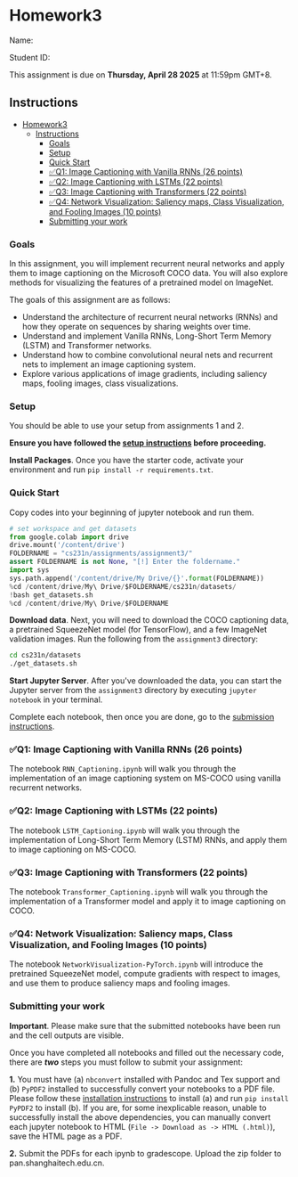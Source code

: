 # Homework3

Name:

Student ID: 

This assignment is due on **Thursday, April 28 2025** at 11:59pm GMT+8.

## Instructions

- [Homework3](#homework3)
  - [Instructions](#instructions)
    - [Goals](#goals)
    - [Setup](#setup)
    - [Quick Start](#quick-start)
    - [✅Q1: Image Captioning with Vanilla RNNs (26 points)](#q1-image-captioning-with-vanilla-rnns-26-points)
    - [✅Q2: Image Captioning with LSTMs (22 points)](#q2-image-captioning-with-lstms-22-points)
    - [✅Q3: Image Captioning with Transformers (22 points)](#q3-image-captioning-with-transformers-22-points)
    - [✅Q4: Network Visualization: Saliency maps, Class Visualization, and Fooling Images (10 points)](#q4-network-visualization-saliency-maps-class-visualization-and-fooling-images-10-points)
    - [Submitting your work](#submitting-your-work)

### Goals

In this assignment, you will implement recurrent neural networks and apply them to image captioning on the Microsoft COCO data. You will also explore methods for visualizing the features of a pretrained model on ImageNet. 

The goals of this assignment are as follows:

- Understand the architecture of recurrent neural networks (RNNs) and how they operate on sequences by sharing weights over time.
- Understand and implement Vanilla RNNs, Long-Short Term Memory (LSTM) and Transformer networks.
- Understand how to combine convolutional neural nets and recurrent nets to implement an image captioning system.
- Explore various applications of image gradients, including saliency maps, fooling images, class visualizations.

### Setup

You should be able to use your setup from assignments 1 and 2.

**Ensure you have followed the [setup instructions](https://cs231n.github.io/setup-instructions/) before proceeding.**

**Install Packages**. Once you have the starter code, activate your environment and run `pip install -r requirements.txt`.

### Quick Start
Copy codes into your beginning of jupyter notebook and run them.

```python
# set workspace and get datasets
from google.colab import drive
drive.mount('/content/drive')
FOLDERNAME = "cs231n/assignments/assignment3/"
assert FOLDERNAME is not None, "[!] Enter the foldername."
import sys
sys.path.append('/content/drive/My Drive/{}'.format(FOLDERNAME))
%cd /content/drive/My\ Drive/$FOLDERNAME/cs231n/datasets/
!bash get_datasets.sh
%cd /content/drive/My\ Drive/$FOLDERNAME
```

**Download data**. Next, you will need to download the COCO captioning data, a pretrained SqueezeNet model (for TensorFlow), and a few ImageNet validation images. Run the following from the `assignment3` directory:

```bash
cd cs231n/datasets
./get_datasets.sh
```

**Start Jupyter Server**. After you've downloaded the data, you can start the Jupyter server from the `assignment3` directory by executing `jupyter notebook` in your terminal.

Complete each notebook, then once you are done, go to the [submission instructions](#submitting-your-work).

### ✅Q1: Image Captioning with Vanilla RNNs (26 points)

The notebook `RNN_Captioning.ipynb` will walk you through the implementation of an image captioning system on MS-COCO using vanilla recurrent networks.

### ✅Q2: Image Captioning with LSTMs (22 points)

The notebook `LSTM_Captioning.ipynb` will walk you through the implementation of Long-Short Term Memory (LSTM) RNNs, and apply them to image captioning on MS-COCO.

### ✅Q3: Image Captioning with Transformers (22 points)

The notebook `Transformer_Captioning.ipynb` will walk you through the implementation of a Transformer model and apply it to image captioning on COCO.

### ✅Q4: Network Visualization: Saliency maps, Class Visualization, and Fooling Images (10 points)

The notebook `NetworkVisualization-PyTorch.ipynb` will introduce the pretrained SqueezeNet model, compute gradients with respect to images, and use them to produce saliency maps and fooling images.

### Submitting your work

**Important**. Please make sure that the submitted notebooks have been run and the cell outputs are visible.

Once you have completed all notebooks and filled out the necessary code, there are **_two_** steps you must follow to submit your assignment:

**1.** You must have (a) `nbconvert` installed with Pandoc and Tex support and (b) `PyPDF2` installed to successfully convert your notebooks to a PDF file. Please follow these [installation instructions](https://nbconvert.readthedocs.io/en/latest/install.html#installing-nbconvert) to install (a) and run `pip install PyPDF2` to install (b). If you are, for some inexplicable reason, unable to successfully install the above dependencies, you can manually convert each jupyter notebook to HTML (`File -> Download as -> HTML (.html)`), save the HTML page as a PDF.

**2.** Submit the PDFs for each ipynb to gradescope. Upload the zip folder to pan.shanghaitech.edu.cn.
